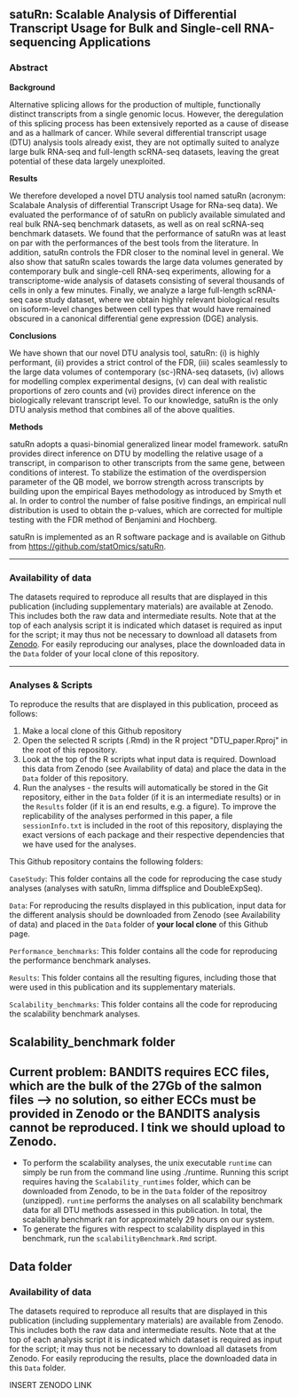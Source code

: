 ## satuRn: Scalable Analysis of Differential Transcript Usage for Bulk and Single-cell RNA-sequencing Applications

### Abstract

**Background**

Alternative splicing allows for the production of multiple, functionally distinct transcripts from a single genomic locus. However, the deregulation of this splicing process has been extensively reported as a cause of disease and as a hallmark of cancer. While several differential transcript usage (DTU) analysis tools already exist, they are not optimally suited to analyze large bulk RNA-seq and full-length scRNA-seq datasets, leaving the great potential of these data largely unexploited. 

**Results**

We therefore developed a novel DTU analysis tool named satuRn (acronym: Scalabale Analysis of differential Transcript Usage for RNa-seq data). 
We evaluated the performance of of satuRn on publicly available simulated and real bulk RNA-seq benchmark datasets, as well as on real scRNA-seq benchmark datasets. We found that the performance of satuRn was at least on par with the performances of the best tools from the literature. In addition, satuRn controls the FDR closer to the nominal level in general. 
We also show that satuRn scales towards the large data volumes generated by contemporary bulk and single-cell RNA-seq experiments, allowing for a transcriptome-wide analysis of datasets consisting of several thousands of cells in only a few minutes. Finally, we analyze a large full-length scRNA-seq case study dataset, where we obtain highly relevant biological results on isoform-level changes between cell types that would have remained obscured in a canonical differential gene expression (DGE) analysis.

**Conclusions**

We have shown that our novel DTU analysis tool, satuRn:
(i) is highly performant, 
(ii) provides a strict control of the FDR, 
(iii) scales seamlessly to the large data volumes of contemporary (sc-)RNA-seq datasets, 
(iv) allows for modelling complex experimental designs, 
(v) can deal with realistic proportions of zero counts and
(vi) provides direct inference on the biologically relevant transcript level.
To our knowledge, satuRn is the only DTU analysis method that combines all of the above qualities.

**Methods**

satuRn adopts a quasi-binomial generalized linear model framework. satuRn provides direct inference on DTU by modelling the relative usage of a transcript, in comparison to other transcripts from the same gene, between conditions of interest. To stabilize the estimation of the overdispersion parameter of the QB model, we borrow strength across transcripts by building upon the empirical Bayes methodology as introduced by Smyth et al. In order to control the number of false positive findings, an empirical null distribution is used to obtain the p-values, which are corrected for multiple testing with the FDR method of Benjamini and Hochberg. 

satuRn is implemented as an R software package and is available on Github from https://github.com/statOmics/satuRn.

***

### Availability of data

The datasets required to reproduce all results that are displayed in this publication (including supplementary materials) are available at Zenodo. This includes both the raw data and intermediate results. Note that at the top of each analysis script it is indicated which dataset is required as input for the script; it may thus not be necessary to download all datasets from [Zenodo](https://doi.org/10.5281/zenodo.4439415). For easily reproducing our analyses, place the downloaded data in the `Data` folder of your local clone of this repository.

***

### Analyses & Scripts

To reproduce the results that are displayed in this publication, proceed as follows:

1. Make a local clone of this Github repository
2. Open the selected R scripts (.Rmd) in the R project "DTU_paper.Rproj" in the root of this repository.
3. Look at the top of the R scripts what input data is required. Download this data from Zenodo (see Availability of data) and place the data in the `Data`  folder of this repository.
4. Run the analyses - the results will automatically be stored in the Git repository, either in the `Data` folder (if it is an intermediate results) or in the `Results` folder (if it is an end results, e.g. a figure). To improve the replicability of the analyses performed in this paper, a file `sessionInfo.txt` is included in the root of this repository, displaying the exact versions of each package and their respective dependencies that we have used for the analyses. 

This Github repository contains the following folders:

`CaseStudy`: This folder contains all the code for reproducing the case study analyses (analyses with satuRn, limma diffsplice and DoubleExpSeq).

`Data`: For reproducing the results displayed in this publication, input data for the different analysis should be downloaded from Zenodo (see Availability of data) and placed in the `Data` folder of **your local clone** of this Github page.

`Performance_benchmarks`: This folder contains all the code for reproducing the performance benchmark analyses.

`Results`:  This folder contains all the resulting figures, including those that were used in this publication and its supplementary materials.

`Scalability_benchmarks`: This folder contains all the code for reproducing the scalability benchmark analyses.




























## Scalability_benchmark folder

## Current problem: BANDITS requires ECC files, which are the bulk of the 27Gb of the salmon files --> no solution, so either ECCs must be provided in Zenodo or the BANDITS analysis cannot be reproduced. I tink we should upload to Zenodo.

- To perform the scalability analyses, the unix executable `runtime` can simply be run from the command line using ./runtime. Running this script requires having the `Scalability_runtimes` folder, which can be downloaded from Zenodo, to be in the `Data` folder of the repositroy (unzipped).  `runtime` performs the analyses on all scalability benchmark data for all DTU methods assessed in this publication. In total, the scalability benchmark ran for approximately 29 hours on our system.
- To generate the figures with respect to scalability displayed in this benchmark, run the `scalabilityBenchmark.Rmd` script.

## Data folder

### Availability of data

The datasets required to reproduce all results that are displayed in this publication (including supplementary materials) are available from Zenodo. This includes both the raw data and intermediate results. Note that at the top of each analysis script it is indicated which dataset is required as input for the script; it may thus not be necessary to download all datasets from Zenodo. For easily reproducing the results, place the downloaded data in this `Data` folder.

INSERT ZENODO LINK






















